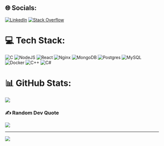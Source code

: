 ## 🌐 Socials:
[![LinkedIn](https://img.shields.io/badge/LinkedIn-%230077B5.svg?logo=linkedin&logoColor=white)](https://www.linkedin.com/in/d%C3%A1niel-moln%C3%A1r-580089248/) [![Stack Overflow](https://img.shields.io/badge/-Stackoverflow-FE7A16?logo=stack-overflow&logoColor=white)](https://stackoverflow.com/users/20782502) 

# 💻 Tech Stack:
![C](https://img.shields.io/badge/c-%23007ACC.svg?style=for-the-badge&logo=c&logoColor=white) ![NodeJS](https://img.shields.io/badge/node.js-6DA55F?style=for-the-badge&logo=node.js&logoColor=white) ![React](https://img.shields.io/badge/react-%2320232a.svg?style=for-the-badge&logo=react&logoColor=%2361DAFB)  ![Nginx](https://img.shields.io/badge/nginx-%23009639.svg?style=for-the-badge&logo=nginx&logoColor=white) ![MongoDB](https://img.shields.io/badge/MongoDB-%234ea94b.svg?style=for-the-badge&logo=mongodb&logoColor=white) ![Postgres](https://img.shields.io/badge/postgres-%23316192.svg?style=for-the-badge&logo=postgresql&logoColor=white) 	![MySQL](https://img.shields.io/badge/MySQL-%23F24E1E.svg?style=for-the-badge&logo=mysql&logoColor=white) ![Docker](https://img.shields.io/badge/docker-%230db7ed.svg?style=for-the-badge&logo=docker&logoColor=white) ![C++](https://img.shields.io/badge/CPP-%23F24E1E.svg?style=for-the-badge&logo=cpp&logoColor=white) ![C#](https://img.shields.io/badge/csharp-%230db7ed.svg?style=for-the-badge&logo=csharp&logoColor=white)
# 📊 GitHub Stats:
![](https://github-readme-streak-stats.herokuapp.com/?user=DanielMoln&theme=radical&hide_border=true)<br/>

### ✍️ Random Dev Quote
![](https://quotes-github-readme.vercel.app/api?type=horizontal&theme=radical)

---
[![](https://visitcount.itsvg.in/api?id=DanielMoln&icon=5&color=1)](https://visitcount.itsvg.in)
